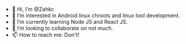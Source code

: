 - 👋 Hi, I’m @Zahkc
- 👀 I’m interested in Android linux chroots and linux tool development.
- 🌱 I’m currently learning Node JS  and React JS.
- 💞️ I’m looking to collaborate on not much.
- 📫 How to reach me: Don't!

<!---
Zahkc/Zahkc is a ✨ special ✨ repository because its `README.md` (this file) appears on your GitHub profile.
You can click the Preview link to take a look at your changes.
--->

